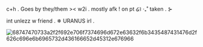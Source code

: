 c+h .  Goes by  they/them ><  w2i . mostly afk 
! on pt   ໒꒱ ‧₊˚  taken  . ⊱  

int unlezz w friend   .   ❄  URANUS irl  . 

![68747470733a2f2f692e706f7374696d672e63632f6b3435487431476d2f626c696e6b6965732d436166652d45312e676966](https://github.com/user-attachments/assets/2ffddae7-ee44-42c6-acdd-c67d04777bf4)